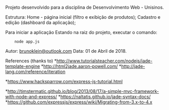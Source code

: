 Projeto desenvolvido para a disciplina de Desenvolvimento Web - Unisinos.

Estrutura:
	Home - página inicial (filtro e exibição de produtos);
	Cadastro e edição (dashboard da aplicação);

Para iniciar a aplicação
	Estando na raiz do projeto, executar o comando:

		node app.js
	

Autor: brunoklein@outlook.com
Data: 01 de Abril de 2018.

References (thanks to)
*http://www.tutorialsteacher.com/nodejs/jade-template-engine
*http://html2jade.aaron-powell.com/
*http://jade-lang.com/reference/iteration

*https://www.hacksparrow.com/express-js-tutorial.html

*http://timstermatic.github.io/blog/2013/08/17/a-simple-mvc-framework-with-node-and-express/
*https://naltatis.github.io/jade-syntax-docs/
*https://github.com/expressjs/express/wiki/Migrating-from-3.x-to-4.x
